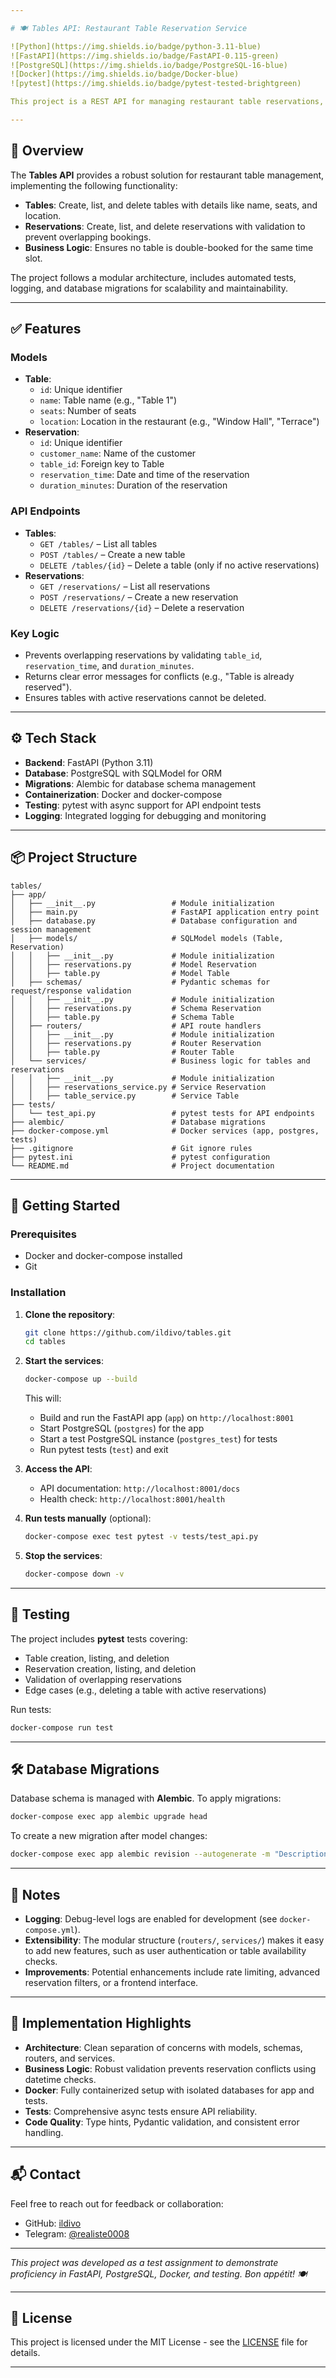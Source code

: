 ```yaml
---

# 🍽️ Tables API: Restaurant Table Reservation Service

![Python](https://img.shields.io/badge/python-3.11-blue)
![FastAPI](https://img.shields.io/badge/FastAPI-0.115-green)
![PostgreSQL](https://img.shields.io/badge/PostgreSQL-16-blue)
![Docker](https://img.shields.io/badge/Docker-blue)
![pytest](https://img.shields.io/badge/pytest-tested-brightgreen)

This project is a REST API for managing restaurant table reservations, developed as a test assignment. It allows users to create, view, and delete tables and reservations, ensuring no conflicting bookings occur. The application is built with **FastAPI**, uses **PostgreSQL** for data storage, and is fully containerized with **Docker** and **docker-compose**.

---
```


## 📌 Overview

The **Tables API** provides a robust solution for restaurant table management, implementing the following functionality:
- **Tables**: Create, list, and delete tables with details like name, seats, and location.
- **Reservations**: Create, list, and delete reservations with validation to prevent overlapping bookings.
- **Business Logic**: Ensures no table is double-booked for the same time slot.

The project follows a modular architecture, includes automated tests, logging, and database migrations for scalability and maintainability.

---

## ✅ Features

### Models
- **Table**:
  - `id`: Unique identifier
  - `name`: Table name (e.g., "Table 1")
  - `seats`: Number of seats
  - `location`: Location in the restaurant (e.g., "Window Hall", "Terrace")
- **Reservation**:
  - `id`: Unique identifier
  - `customer_name`: Name of the customer
  - `table_id`: Foreign key to Table
  - `reservation_time`: Date and time of the reservation
  - `duration_minutes`: Duration of the reservation

### API Endpoints
- **Tables**:
  - `GET /tables/` – List all tables
  - `POST /tables/` – Create a new table
  - `DELETE /tables/{id}` – Delete a table (only if no active reservations)
- **Reservations**:
  - `GET /reservations/` – List all reservations
  - `POST /reservations/` – Create a new reservation
  - `DELETE /reservations/{id}` – Delete a reservation

### Key Logic
- Prevents overlapping reservations by validating `table_id`, `reservation_time`, and `duration_minutes`.
- Returns clear error messages for conflicts (e.g., "Table is already reserved").
- Ensures tables with active reservations cannot be deleted.

---

## ⚙️ Tech Stack
- **Backend**: FastAPI (Python 3.11)
- **Database**: PostgreSQL with SQLModel for ORM
- **Migrations**: Alembic for database schema management
- **Containerization**: Docker and docker-compose
- **Testing**: pytest with async support for API endpoint tests
- **Logging**: Integrated logging for debugging and monitoring

---

## 📦 Project Structure
```
tables/
├── app/
│   ├── __init__.py                 # Module initialization
│   ├── main.py                     # FastAPI application entry point
│   ├── database.py                 # Database configuration and session management
│   ├── models/                     # SQLModel models (Table, Reservation)
│   │   ├── __init__.py             # Module initialization
│   │   ├── reservations.py         # Model Reservation
│   │   ├── table.py                # Model Table
│   ├── schemas/                    # Pydantic schemas for request/response validation
│   │   ├── __init__.py             # Module initialization
│   │   ├── reservations.py         # Schema Reservation
│   │   ├── table.py                # Schema Table
│   ├── routers/                    # API route handlers
│   │   ├── __init__.py             # Module initialization
│   │   ├── reservations.py         # Router Reservation
│   │   ├── table.py                # Router Table
│   └── services/                   # Business logic for tables and reservations
│   │   ├── __init__.py             # Module initialization
│   │   ├── reservations_service.py # Service Reservation
│   │   ├── table_service.py        # Service Table
├── tests/
│   └── test_api.py                 # pytest tests for API endpoints
├── alembic/                        # Database migrations
├── docker-compose.yml              # Docker services (app, postgres, tests)
├── .gitignore                      # Git ignore rules
├── pytest.ini                      # pytest configuration
└── README.md                       # Project documentation
```

---

## 🚀 Getting Started

### Prerequisites
- Docker and docker-compose installed
- Git

### Installation
1. **Clone the repository**:
   ```bash
   git clone https://github.com/ildivo/tables.git
   cd tables
   ```

2. **Start the services**:
   ```bash
   docker-compose up --build
   ```
   This will:
   - Build and run the FastAPI app (`app`) on `http://localhost:8001`
   - Start PostgreSQL (`postgres`) for the app
   - Start a test PostgreSQL instance (`postgres_test`) for tests
   - Run pytest tests (`test`) and exit

3. **Access the API**:
   - API documentation: `http://localhost:8001/docs`
   - Health check: `http://localhost:8001/health`

4. **Run tests manually** (optional):
   ```bash
   docker-compose exec test pytest -v tests/test_api.py
   ```

5. **Stop the services**:
   ```bash
   docker-compose down -v
   ```

---

## 🧪 Testing
The project includes **pytest** tests covering:
- Table creation, listing, and deletion
- Reservation creation, listing, and deletion
- Validation of overlapping reservations
- Edge cases (e.g., deleting a table with active reservations)

Run tests:
```bash
docker-compose run test
```

---

## 🛠️ Database Migrations
Database schema is managed with **Alembic**. To apply migrations:
```bash
docker-compose exec app alembic upgrade head
```

To create a new migration after model changes:
```bash
docker-compose exec app alembic revision --autogenerate -m "Description"
```

---

## 📝 Notes
- **Logging**: Debug-level logs are enabled for development (see `docker-compose.yml`).
- **Extensibility**: The modular structure (`routers/`, `services/`) makes it easy to add new features, such as user authentication or table availability checks.
- **Improvements**: Potential enhancements include rate limiting, advanced reservation filters, or a frontend interface.

---

## 🧠 Implementation Highlights
- **Architecture**: Clean separation of concerns with models, schemas, routers, and services.
- **Business Logic**: Robust validation prevents reservation conflicts using datetime checks.
- **Docker**: Fully containerized setup with isolated databases for app and tests.
- **Tests**: Comprehensive async tests ensure API reliability.
- **Code Quality**: Type hints, Pydantic validation, and consistent error handling.

---

## 📬 Contact
Feel free to reach out for feedback or collaboration:
- GitHub: [ildivo](https://github.com/Ildivo/)
- Telegram: [@realiste0008](https://tg)

---

*This project was developed as a test assignment to demonstrate proficiency in FastAPI, PostgreSQL, Docker, and testing. Bon appétit! 🍽️*

---

## 📄 License
This project is licensed under the MIT License - see the [LICENSE](LICENSE) file for details.

---
